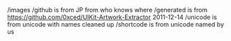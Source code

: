 /images
  /github is from JP from who knows where
  /generated is from https://github.com/0xced/UIKit-Artwork-Extractor 2011-12-14
  /unicode is from unicode with names cleaned up
  /shortcode is from unicode named by us
